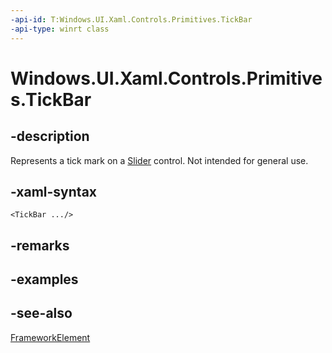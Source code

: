 ```yaml
---
-api-id: T:Windows.UI.Xaml.Controls.Primitives.TickBar
-api-type: winrt class
---
```


<!-- Class syntax.
public class TickBar : Windows.UI.Xaml.FrameworkElement, Windows.UI.Xaml.Controls.Primitives.ITickBar
-->

# Windows.UI.Xaml.Controls.Primitives.TickBar

## -description
Represents a tick mark on a [Slider](../windows.ui.xaml.controls/slider.md) control. Not intended for general use.



## -xaml-syntax
```xaml
<TickBar .../>
```


## -remarks

## -examples

## -see-also
[FrameworkElement](../windows.ui.xaml/frameworkelement.md)
